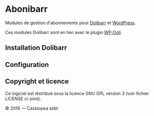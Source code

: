 Abonibarr
=========

Modules de gestion d'abonnements pour [Dolibarr][dolibarr] et [WordPress][wp].

Ces modules Dolibarr sont en lien avec le plugin [WP-Doli][wpdoli].


Installation Dolibarr
---------------------


Configuration
-------------


Copyright et licence
--------------------

Ce logiciel est distribué sous la licence GNU GPL version 3 (voir fichier LICENSE ci-joint).

© 2016 — Cassiopea asbl

[dolibarr]: https://github.com/Dolibarr/dolibarr
[wp]: https://wordpress.org/
[wpdoli]: https://github.com/aresvouk/wp-doli
